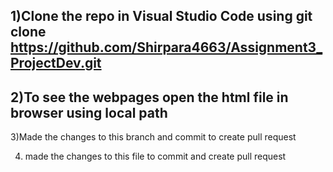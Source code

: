 1)Clone the repo in Visual Studio Code using git clone https://github.com/Shirpara4663/Assignment3_ProjectDev.git
------
2)To see the webpages open the html file in browser using local path
-------
3)Made the changes to this branch and commit to create pull request

4) made the changes to this file to commit and create pull request
